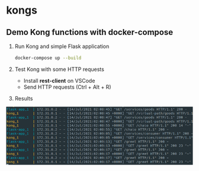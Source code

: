 # kongs

## Demo Kong functions with docker-compose

1. Run Kong and simple Flask application

    ```bash
    docker-compose up --build
    ```

2. Test Kong with some HTTP requests

   - Install **rest-client** on VSCode
   - Send HTTP requests (Ctrl + Alt + R)

3. Results

![alt Rest API](images/rest-api.png)
